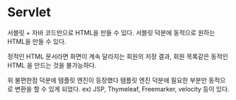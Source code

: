# Servlet

서블릿 + 자바 코드만으로 HTML을 만들 수 있다. 
서블릿 덕분에 동적으로 원하는 HTML을 만들 수 있다. 

정적인 HTML 문서라면 화면이 계속 달라지는 회원의 저장 결과, 회원 목록같은 동적인 HTML 을 만드는 것을 불가능하다.

위 불편한점 덕분에 템플릿 엔진이 등장했다
템플릿 엔진 덕분에 필요한 부분만 동적으로 변환을 할 수 있게 되었다. 
ex) JSP, Thymeleaf, Freemarker, velocity 등이 있다.

